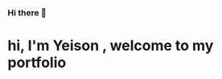 ### Hi there 👋

# hi, I'm Yeison , welcome to my portfolio
<!--
**GiraldoYeison/GiraldoYeison** is a ✨ _special_ ✨ repository because its `README.md` (this file) appears on your GitHub profile.

<h2> ☁ Cloud Projects</h2>
  
- <b>AWS</b>
  - [Creating and Configuring an AWS Organization](https://giraldoyeison.github.io/CreatingOrganizations)
  - [AWS Configure Users with Organizations](https://giraldoyeison.github.io/ConfUsersWithOrganization/)

Here are some ideas to get you started:

- 🔭 I’m currently working on ...
- 🌱 I’m currently learning ...
- 👯 I’m looking to collaborate on ...
- 🤔 I’m looking for help with ...
- 💬 Ask me about ...
- 📫 How to reach me: ...
- 😄 Pronouns: ...
- ⚡ Fun fact: ...
-->
